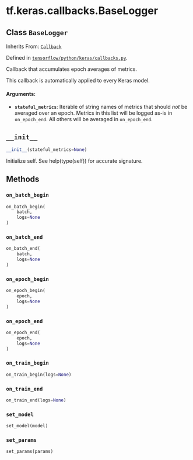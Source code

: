 <div itemscope itemtype="http://developers.google.com/ReferenceObject">
<meta itemprop="name" content="tf.keras.callbacks.BaseLogger" />
<meta itemprop="path" content="Stable" />
<meta itemprop="property" content="__init__"/>
<meta itemprop="property" content="on_batch_begin"/>
<meta itemprop="property" content="on_batch_end"/>
<meta itemprop="property" content="on_epoch_begin"/>
<meta itemprop="property" content="on_epoch_end"/>
<meta itemprop="property" content="on_train_begin"/>
<meta itemprop="property" content="on_train_end"/>
<meta itemprop="property" content="set_model"/>
<meta itemprop="property" content="set_params"/>
</div>

# tf.keras.callbacks.BaseLogger

## Class `BaseLogger`

Inherits From: [`Callback`](../../../tf/keras/callbacks/Callback.md)



Defined in [`tensorflow/python/keras/callbacks.py`](https://www.tensorflow.org/code/tensorflow/python/keras/callbacks.py).

Callback that accumulates epoch averages of metrics.

This callback is automatically applied to every Keras model.

#### Arguments:

* <b>`stateful_metrics`</b>: Iterable of string names of metrics that
        should *not* be averaged over an epoch.
        Metrics in this list will be logged as-is in `on_epoch_end`.
        All others will be averaged in `on_epoch_end`.

<h2 id="__init__"><code>__init__</code></h2>

``` python
__init__(stateful_metrics=None)
```

Initialize self.  See help(type(self)) for accurate signature.



## Methods

<h3 id="on_batch_begin"><code>on_batch_begin</code></h3>

``` python
on_batch_begin(
    batch,
    logs=None
)
```



<h3 id="on_batch_end"><code>on_batch_end</code></h3>

``` python
on_batch_end(
    batch,
    logs=None
)
```



<h3 id="on_epoch_begin"><code>on_epoch_begin</code></h3>

``` python
on_epoch_begin(
    epoch,
    logs=None
)
```



<h3 id="on_epoch_end"><code>on_epoch_end</code></h3>

``` python
on_epoch_end(
    epoch,
    logs=None
)
```



<h3 id="on_train_begin"><code>on_train_begin</code></h3>

``` python
on_train_begin(logs=None)
```



<h3 id="on_train_end"><code>on_train_end</code></h3>

``` python
on_train_end(logs=None)
```



<h3 id="set_model"><code>set_model</code></h3>

``` python
set_model(model)
```



<h3 id="set_params"><code>set_params</code></h3>

``` python
set_params(params)
```





